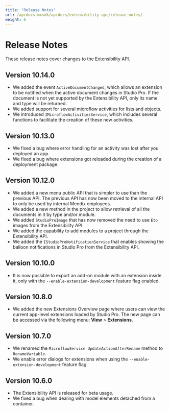 ```yaml
---
title: "Release Notes"
url: /apidocs-mxsdk/apidocs/extensibility-api/release-notes/
weight: 6
---
```


# Release Notes

These release notes cover changes to the Extensibility API.

## Version 10.14.0

* We added the event `ActiveDocumentChanged`, which allows an extension to be notified when the active document changes in Studio Pro. If the document is not yet supported by the Extensibility API, only its name and type will be returned.
* We added support for several microflow activities for lists and objects.
* We introduced `IMicroflowActivitiesService`, which includes several functions to facilitate the creation of these new activities.
  
## Version 10.13.0

* We fixed a bug where error handling for an activity was lost after you deployed an app.
* We fixed a bug where extensions got reloaded during the creation of a deployment package.

## Version 10.12.0

* We added a new menu public API that is simpler to use than the previous API. The previous API has now been moved to the internal API to only be used by internal Mendix employees.
* We added a new method in the project to allow retrieval of all the documents in it by type and/or module.
* We added `StudioProImage` that has now removed the need to use `Eto` images from the Extensibility API.
* We added the capability to add modules to a project through the Extensibility API.
* We added the `IStudioProNotificationService` that enables showing the balloon notifications in Studio Pro from the Extensibility API.

## Version 10.10.0

* It is now possible to export an add-on module with an extension inside it, only with the `--enable-extension-development` feature flag enabled.

## Version 10.8.0

* We added the new Extensions Overview page where users can view the current app-level extensions loaded by Studio Pro. The new page can be accessed via the following menu: **View** > **Extensions**.

## Version 10.7.0

* We renamed the `MicroflowService UpdateActionAfterRename` method to `RenameVariable`.
* We enable error dialogs for extensions when using the `--enable-extension-development` feature flag.

## Version 10.6.0

* The Extensibility API is released for beta usage. 
* We fixed a bug when dealing with model elements detached from a container.
